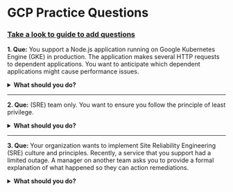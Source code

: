 # GCP Practice Questions

### [Take a look to guide to add questions](Guide_to_add_questions.md)


**1. Que:** You support a Node.js application running on Google Kubernetes Engine (GKE) in production. The application makes several HTTP requests to dependent applications. You want to anticipate which dependent applications might cause performance issues.

<details><summary><strong>What should you do? </strong></summary>

- [ ] Instrument all applications with Stackdriver Profiler.
- [x] Instrument all applications with Stackdriver Trace and review inter-service HTTP requests.
- [ ] Use Stackdriver Debugger to review the execution of logic within each application to instrument all applications.
- [ ] Modify the Node.js application to log HTTP request and response times to dependent applications. Use Stackdriver Logging to find dependent applications that are performing poorly.

</details>

---

**2. Que:** (SRE) team only. You want to ensure you follow the principle of least privilege.

<details><summary><strong>What should you do?</strong></summary>

- [x] Share the workspace Project ID with the SRE team. Assign the SRE team the Monitoring Viewer IAM role in the workspace project.
- [ ] Share the workspace Project ID with the SRE team. Assign the SRE team the Dashboard Viewer IAM role in the workspace project.
- [ ] Share chart by URL  and provide the URL to the SRE team. Assign the SRE team the Monitoring Viewer IAM role in the workspace project.
- [ ] Share chart by URL and provide the URL to the SRE team. Assign the SRE team the Dashboard Viewer IAM role in the workspace project.

</details>

---

**3. Que:** Your organization wants to implement Site Reliability Engineering (SRE) culture and principles. Recently, a service that you support had a limited outage. A manager on another team asks you to provide a formal explanation of what happened so they can action remediations. 

<details><summary><strong> What should you do? </strong></summary>

- [ ] Develop a postmortem that includes the root causes, resolution, lessons learned, and a prioritized list of action items. Share it with the manager only.
- [x] Develop a postmortem that includes the root causes, resolution, lessons learned, and a prioritized list of action items. Share it on the engineering organization's document portal.

- [ ]  Develop a postmortem that includes the root causes, resolution, lessons learned, the list of people responsible, and a list of action items for each person. Share it with the manager only
- [ ] Develop a postmortem that includes the root causes, resolution, lessons learned, the list of people responsible, and a list of action items for each person. Share it on the engineering organization's document portal.

</details>

